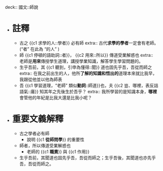 deck:: 國文::師說

- # 註釋
	- 古之 {{c1 求學的人::學者}} 必有師
	  extra:: 古代**求學的學者**一定會有老師。(“者” 在此為 “的人” )
	- 師 {{c1 停頓的語助詞::者}}， {{c2 用來::所以}} 傳道受業解惑也
	  extra:: 老師是**用來**傳授學生道理，講授學業知識，解答學生學習問題的。
	- 生乎吾前，其 {{c1 聽到，引申為懂得::聞}} 道也固先乎吾，吾從而師之
	  extra:: 在我之前出生的人，他所**了解的知識和悟出的**道理本來就比我早，我跟從他並以他為師表
	- 吾 {{c1 學習道理，“老師” 類似**動詞**::師道}}也，夫 {{c2 豈、哪裡，表反詰語氣::庸}} 知其年之先後生於吾乎？
	  extra:: 我所學習的是知識本身，**哪裡**會管他的年紀是比我大還是比我小呢？
- # 重要文義解釋
	- 古之學者必有師
		- 說明 {{c1 **從師問學**}} 的重要性
	- 師者，所以傳道受業解惑也
		- 老師的 {{c1 **職責**}} 與 {{c1 作用}}
	- 生乎吾前，其聞道也固先乎吾，吾從而師之；生乎吾後，其聞道也亦先乎吾，吾從而師之。